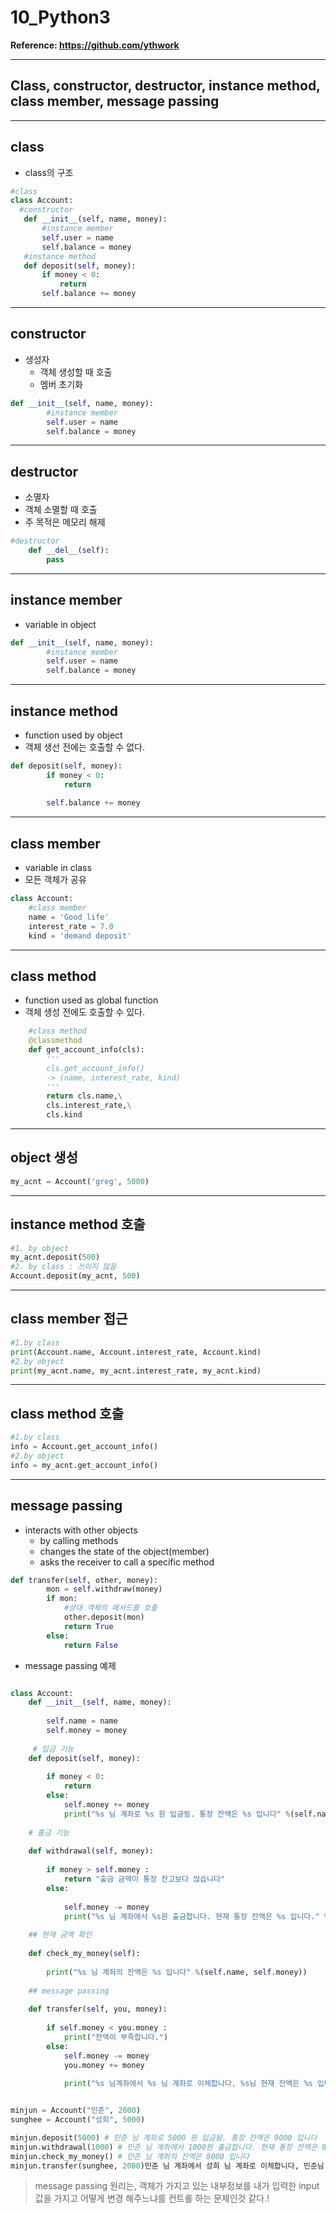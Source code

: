 # 10_Python3


**Reference: <https://github.com/ythwork>**

---

## Class, constructor, destructor, instance method, class member, message passing

---

## class
 - class의 구조
 ```python
 #class
class Account:
   #constructor
    def __init__(self, name, money):
        #instance member
        self.user = name
        self.balance = money
    #instance method 
    def deposit(self, money):
        if money < 0:
            return
        self.balance += money
 ```
---

## constructor
  - 생성자 
    - 객체 생성할 때 호출
    - 멤버 초기화
```python
def __init__(self, name, money):
        #instance member
        self.user = name
        self.balance = money
```
---

##  destructor
  - 소멸자
  - 객체 소멸할 때 호출
  - 주 목적은 메모리 해제
```python
#destructor
    def __del__(self):
        pass
```
---

## instance member
  - variable in object
```python
def __init__(self, name, money):
        #instance member
        self.user = name
        self.balance = money
```
---

## instance method
  - function used by object
  - 객체 생선 전에는 호출할 수 없다.
```python
def deposit(self, money):
        if money < 0:
            return
        
        self.balance += money
```
---

## class member
  - variable in class
  - 모든 객체가 공유
```python
class Account:
    #class member
    name = 'Good life'
    interest_rate = 7.0
    kind = 'demand deposit'
```
---

## class method
  - function used as global function
  - 객체 생성 전에도 호출할 수 있다.
```python
    #class method
    @classmethod
    def get_account_info(cls):
        '''
        cls.get_account_info()
        -> (name, interest_rate, kind)
        '''
        return cls.name,\
        cls.interest_rate,\
        cls.kind
```
---

## object 생성
```python
my_acnt = Account('greg', 5000)
```
---

## instance method 호출
```python
#1. by object
my_acnt.deposit(500)
#2. by class : 쓰이지 않음
Account.deposit(my_acnt, 500)
```
---

## class member 접근
```python
#1.by class 
print(Account.name, Account.interest_rate, Account.kind)    
#2.by object
print(my_acnt.name, my_acnt.interest_rate, my_acnt.kind)
```
---

## class method 호출
```python
#1.by class
info = Account.get_account_info()
#2.by object
info = my_acnt.get_account_info()
```
---

## message passing
  - interacts with other objects
    - by calling methods
    - changes the state of the object(member)
    - asks the receiver to call a specific method
```python
def transfer(self, other, money):
        mon = self.withdraw(money)
        if mon:
            #상대 객체의 메서드를 호출
            other.deposit(mon)
            return True
        else:
            return False
```



 - message passing 예제

 
```python

class Account:
    def __init__(self, name, money):
        
        self.name = name
        self.money = money
        
     # 입금 기능   
    def deposit(self, money):
        
        if money < 0:
            return
        else:
            self.money += money
            print("%s 님 계좌로 %s 원 입금됨. 통장 잔액은 %s 입니다" %(self.name, money, self.money))
            
    # 출금 기능
    
    def withdrawal(self, money):
        
        if money > self.money :
            return "출금 금액이 통장 잔고보다 많습니다"
        else:
            
            self.money -= money
            print("%s 님 계좌에서 %s원 출금합니다. 현재 통장 잔액은 %s 입니다." %(self.name, money, self.money))
            
    ## 현재 금액 확인 
    
    def check_my_money(self):
        
        print("%s 님 계좌의 잔액은 %s 입니다" %(self.name, self.money))
        
    ## message passing 
    
    def transfer(self, you, money):
        
        if self.money < you.money :
            print("잔액이 부족합니다.")
        else:
            self.money -= money
            you.money += money
            
            print("%s 님계좌에서 %s 님 계좌로 이체합니다, %s님 현재 잔액은 %s 입니다." %(self.name, you.name, self.name, self.money))


minjun = Account("민준", 2000)
sunghee = Account("성희", 5000)

minjun.deposit(5000) # 민준 님 계좌로 5000 원 입금됨. 통장 잔액은 9000 입니다
minjun.withdrawal(1000) # 민준 님 계좌에서 1000원 출금합니다. 현재 통장 잔액은 8000 입니다.
minjun.check_my_money() # 민준 님 계좌의 잔액은 8000 입니다
minjun.transfer(sunghee, 2000)민준 님 계좌에서 성희 님 계좌로 이체합니다, 민준님 현재 잔액은 6000 입니다. 


```

> message passing 원리는, 객체가 가지고 있는 내부정보를 내가 입력한 input값을 가지고 어떻게 변경 해주느냐를 컨트롤 하는 문제인것 같다.!